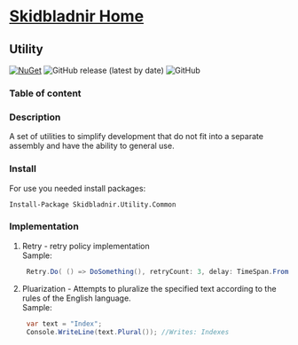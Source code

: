 # [Skidbladnir Home](../../../README.md)
## Utility

[![NuGet](https://img.shields.io/nuget/vpre/Skidbladnir.Utility.Common.svg?label=Skidbladnir.Utility.Common)](https://www.nuget.org/packages/Skidbladnir.Utility.Common/absoluteLatest/)
![GitHub release (latest by date)](https://img.shields.io/github/v/release/amest/Skidbladnir)
![GitHub](https://img.shields.io/github/license/amest/Skidbladnir)

### Table of content
### Description

A set of utilities to simplify development that do not fit into a separate assembly and have the ability to general use.

### Install
For use you needed install packages:
```
Install-Package Skidbladnir.Utility.Common
```

### Implementation

1. Retry - retry policy implementation  
   Sample:

   ``` c#
    Retry.Do( () => DoSomething(), retryCount: 3, delay: TimeSpan.FromSeconds(1));
   ```
2. Pluarization - Attempts to pluralize the specified text according to the rules of the English language.  
   Sample:
   ```c#
    var text = "Index";
    Console.WriteLine(text.Plural()); //Writes: Indexes
   ```